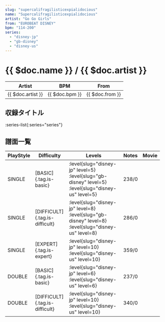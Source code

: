 ```yaml
---
slug: "supercalifragilisticexpialidocious"
name: "Supercalifragilisticexpialidocious"
artist: "Go Go Girls"
from: "EUROBEAT DISNEY"
bpm: "114-200"
series:
  - "disney-jp"
  - "gb-disney"
  - "disney-us"
---
```


# {{ $doc.name }} / {{ $doc.artist }}

|Artist|BPM|From|
|------|---|----|
|{{ $doc.artist }}|{{ $doc.bpm }}|{{ $doc.from }}|

## 収録タイトル

:series-list{:series="series"}

## 譜面一覧

|PlayStyle|Difficulty|Levels|Notes|Movie|
|---------|----------|------|-----|-----|
|SINGLE|[BASIC]{.tag.is-basic}|<div class="field is-grouped is-grouped-multiline">:level{slug="disney-jp" level=5} :level{slug="gb-disney" level=5} :level{slug="disney-us" level=5}</div>|238/0||
|SINGLE|[DIFFICULT]{.tag.is-difficult}|<div class="field is-grouped is-grouped-multiline">:level{slug="disney-jp" level=8} :level{slug="gb-disney" level=8} :level{slug="disney-us" level=8}</div>|286/0||
|SINGLE|[EXPERT]{.tag.is-expert}|<div class="field is-grouped is-grouped-multiline">:level{slug="disney-jp" level=10} :level{slug="disney-us" level=10}</div>|359/0||
|DOUBLE|[BASIC]{.tag.is-basic}|<div class="field is-grouped is-grouped-multiline">:level{slug="disney-jp" level=6} :level{slug="disney-us" level=6}</div>|237/0||
|DOUBLE|[DIFFICULT]{.tag.is-difficult}|<div class="field is-grouped is-grouped-multiline">:level{slug="disney-jp" level=10} :level{slug="disney-us" level=10}</div>|340/0||
